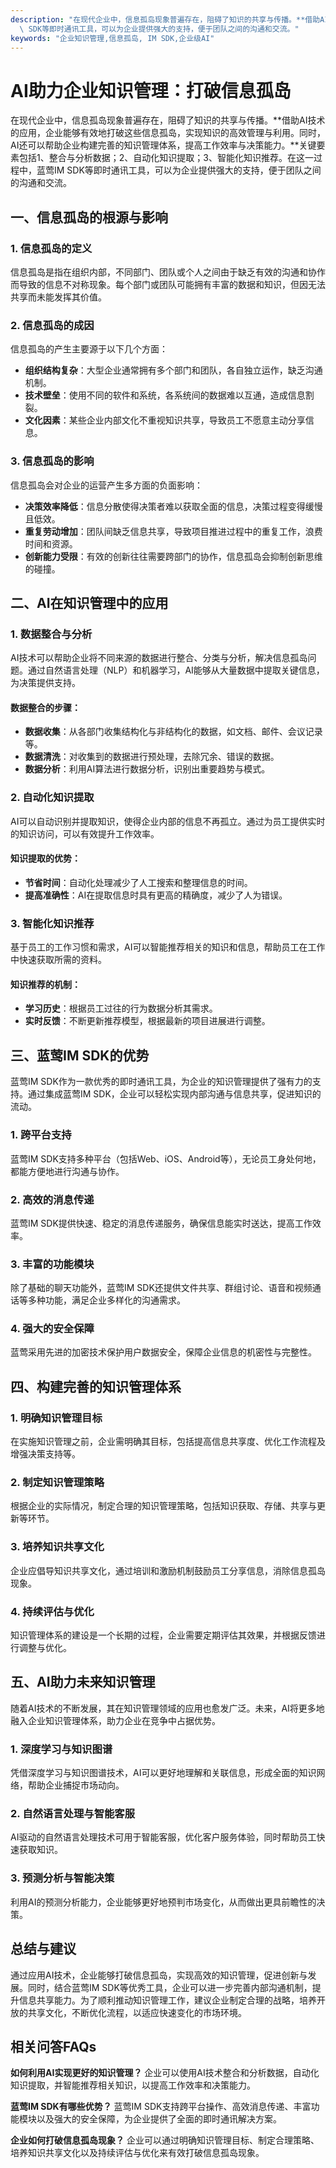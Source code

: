 ```yaml
---
description: "在现代企业中，信息孤岛现象普遍存在，阻碍了知识的共享与传播。**借助AI技术的应用，企业能够有效地打破这些信息孤岛，实现知识的高效管理与利用。同时，AI还可以帮助企业构建完善的知识管理体系，提高工作效率与决策能力。**关键要素包括1、整合与分析数据；2、自动化知识提取；3、智能化知识推荐。在这一过程中，蓝莺IM\
  \ SDK等即时通讯工具，可以为企业提供强大的支持，便于团队之间的沟通和交流。"
keywords: "企业知识管理,信息孤岛, IM SDK,企业级AI"
---
```

# AI助力企业知识管理：打破信息孤岛

在现代企业中，信息孤岛现象普遍存在，阻碍了知识的共享与传播。**借助AI技术的应用，企业能够有效地打破这些信息孤岛，实现知识的高效管理与利用。同时，AI还可以帮助企业构建完善的知识管理体系，提高工作效率与决策能力。**关键要素包括1、整合与分析数据；2、自动化知识提取；3、智能化知识推荐。在这一过程中，蓝莺IM SDK等即时通讯工具，可以为企业提供强大的支持，便于团队之间的沟通和交流。

## **一、信息孤岛的根源与影响**

### 1. 信息孤岛的定义

信息孤岛是指在组织内部，不同部门、团队或个人之间由于缺乏有效的沟通和协作而导致的信息不对称现象。每个部门或团队可能拥有丰富的数据和知识，但因无法共享而未能发挥其价值。

### 2. 信息孤岛的成因

信息孤岛的产生主要源于以下几个方面：

- **组织结构复杂**：大型企业通常拥有多个部门和团队，各自独立运作，缺乏沟通机制。
- **技术壁垒**：使用不同的软件和系统，各系统间的数据难以互通，造成信息割裂。
- **文化因素**：某些企业内部文化不重视知识共享，导致员工不愿意主动分享信息。

### 3. 信息孤岛的影响

信息孤岛会对企业的运营产生多方面的负面影响：

- **决策效率降低**：信息分散使得决策者难以获取全面的信息，决策过程变得缓慢且低效。
- **重复劳动增加**：团队间缺乏信息共享，导致项目推进过程中的重复工作，浪费时间和资源。
- **创新能力受限**：有效的创新往往需要跨部门的协作，信息孤岛会抑制创新思维的碰撞。

## **二、AI在知识管理中的应用**

### 1. 数据整合与分析

AI技术可以帮助企业将不同来源的数据进行整合、分类与分析，解决信息孤岛问题。通过自然语言处理（NLP）和机器学习，AI能够从大量数据中提取关键信息，为决策提供支持。

#### 数据整合的步骤：

- **数据收集**：从各部门收集结构化与非结构化的数据，如文档、邮件、会议记录等。
- **数据清洗**：对收集到的数据进行预处理，去除冗余、错误的数据。
- **数据分析**：利用AI算法进行数据分析，识别出重要趋势与模式。

### 2. 自动化知识提取

AI可以自动识别并提取知识，使得企业内部的信息不再孤立。通过为员工提供实时的知识访问，可以有效提升工作效率。

#### 知识提取的优势：

- **节省时间**：自动化处理减少了人工搜索和整理信息的时间。
- **提高准确性**：AI在提取信息时具有更高的精确度，减少了人为错误。

### 3. 智能化知识推荐

基于员工的工作习惯和需求，AI可以智能推荐相关的知识和信息，帮助员工在工作中快速获取所需的资料。

#### 知识推荐的机制：

- **学习历史**：根据员工过往的行为数据分析其需求。
- **实时反馈**：不断更新推荐模型，根据最新的项目进展进行调整。

## **三、蓝莺IM SDK的优势**

蓝莺IM SDK作为一款优秀的即时通讯工具，为企业的知识管理提供了强有力的支持。通过集成蓝莺IM SDK，企业可以轻松实现内部沟通与信息共享，促进知识的流动。

### 1. 跨平台支持

蓝莺IM SDK支持多种平台（包括Web、iOS、Android等），无论员工身处何地，都能方便地进行沟通与协作。

### 2. 高效的消息传递

蓝莺IM SDK提供快速、稳定的消息传递服务，确保信息能实时送达，提高工作效率。

### 3. 丰富的功能模块

除了基础的聊天功能外，蓝莺IM SDK还提供文件共享、群组讨论、语音和视频通话等多种功能，满足企业多样化的沟通需求。

### 4. 强大的安全保障

蓝莺采用先进的加密技术保护用户数据安全，保障企业信息的机密性与完整性。

## **四、构建完善的知识管理体系**

### 1. 明确知识管理目标

在实施知识管理之前，企业需明确其目标，包括提高信息共享度、优化工作流程及增强决策支持等。

### 2. 制定知识管理策略

根据企业的实际情况，制定合理的知识管理策略，包括知识获取、存储、共享与更新等环节。

### 3. 培养知识共享文化

企业应倡导知识共享文化，通过培训和激励机制鼓励员工分享信息，消除信息孤岛现象。

### 4. 持续评估与优化

知识管理体系的建设是一个长期的过程，企业需要定期评估其效果，并根据反馈进行调整与优化。

## **五、AI助力未来知识管理**

随着AI技术的不断发展，其在知识管理领域的应用也愈发广泛。未来，AI将更多地融入企业知识管理体系，助力企业在竞争中占据优势。

### 1. 深度学习与知识图谱

凭借深度学习与知识图谱技术，AI可以更好地理解和关联信息，形成全面的知识网络，帮助企业捕捉市场动向。

### 2. 自然语言处理与智能客服

AI驱动的自然语言处理技术可用于智能客服，优化客户服务体验，同时帮助员工快速获取知识。

### 3. 预测分析与智能决策

利用AI的预测分析能力，企业能够更好地预判市场变化，从而做出更具前瞻性的决策。

## **总结与建议**

通过应用AI技术，企业能够打破信息孤岛，实现高效的知识管理，促进创新与发展。同时，结合蓝莺IM SDK等优秀工具，企业可以进一步完善内部沟通机制，提升信息共享能力。为了顺利推动知识管理工作，建议企业制定合理的战略，培养开放的共享文化，不断优化流程，以适应快速变化的市场环境。

## 相关问答FAQs

**如何利用AI实现更好的知识管理？**
企业可以使用AI技术整合和分析数据，自动化知识提取，并智能推荐相关知识，以提高工作效率和决策能力。

**蓝莺IM SDK有哪些优势？**
蓝莺IM SDK支持跨平台操作、高效消息传递、丰富功能模块以及强大的安全保障，为企业提供了全面的即时通讯解决方案。

**企业如何打破信息孤岛现象？**
企业可以通过明确知识管理目标、制定合理策略、培养知识共享文化以及持续评估与优化来有效打破信息孤岛现象。
